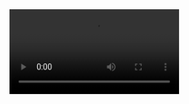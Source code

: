 <video controls>
  <source src="https://cdn.discordapp.com/attachments/766692427284611082/766692579911270410/IMG_1796.MOV" type="video/mov">
videoici
</video>
